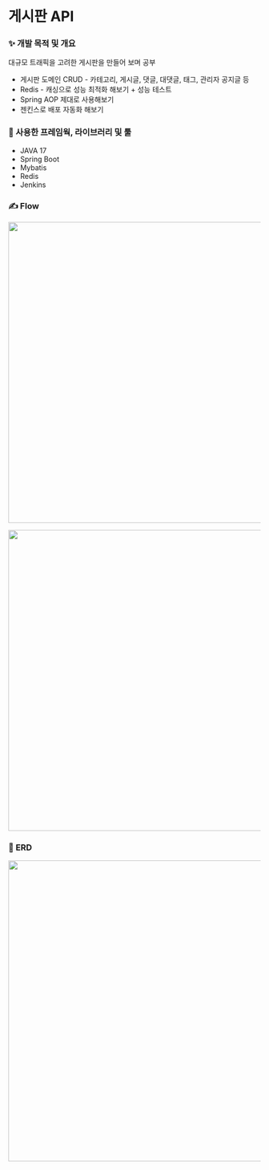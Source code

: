 # 게시판 API
### ✨ 개발 목적 및 개요
대규모 트래픽을 고려한 게시판을 만들어 보며 공부

- 게시판 도메인 CRUD - 카테고리, 게시글, 댓글, 대댓글, 태그, 관리자 공지글 등
- Redis - 캐싱으로 성능 최적화 해보기 + 성능 테스트
- Spring AOP 제대로 사용해보기
- 젠킨스로 배포 자동화 해보기

### 🔨 사용한 프레임웍, 라이브러리 및 툴
- JAVA 17
- Spring Boot
- Mybatis
- Redis
- Jenkins

### ✍ Flow
<p align="center">
    <img width="600" src = "https://github.com/ksm1569/board/assets/34292113/ebbc3fdd-8ab4-4630-b864-5a80fdec3070">
</p>

<p align="center">
    <img width="600" src = "https://github.com/ksm1569/board/assets/34292113/9c73392e-fa28-4f74-890a-43868865300e">
</p>

### 📜 ERD
<p align="center">
  <img width="600" src = "https://github.com/ksm1569/board/assets/34292113/7b24b907-02a7-43f9-9e2f-6ecb6bec809e">
</p>

